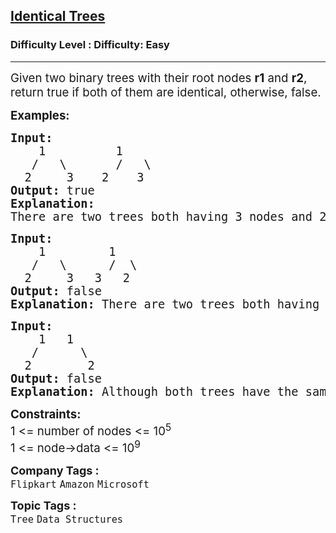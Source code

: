 <h2><a href="https://www.geeksforgeeks.org/problems/determine-if-two-trees-are-identical/1?page=5&category=Data%20Structures&sortBy=submissions">Identical Trees</a></h2><h3>Difficulty Level : Difficulty: Easy</h3><hr><div class="problems_problem_content__Xm_eO"><p><span style="font-size: 14pt;">Given two binary trees with their root nodes <strong>r1</strong> and <strong>r2</strong>, return true if both of them are identical, otherwise, false.<br></span></p>
<p><span style="font-size: 14pt;"><strong>Examples:</strong></span></p>
<pre><span style="font-size: 14pt;"><strong>Input:
</strong>    1          1
&nbsp;  /   \       /   \
&nbsp; 2     3    2    3
<strong>Output: </strong>true<strong>
Explanation: <br></strong>There are two trees both having 3 nodes and 2 edges, both trees are identical having the root as 1, left child of 1 is 2 and right child of 1 is 3.</span></pre>
<pre><span style="font-size: 14pt;"><strong>Input:
</strong>    1         1
&nbsp;  /   \      /  \
&nbsp; 2     3   3   2
<strong>Output: </strong>false<strong>
Explanation: </strong>There are two trees both having 3 nodes and 2 edges, but both trees are not identical.</span></pre>
<pre><span style="font-size: 14pt;"><strong>Input:
</strong>    1   1
&nbsp;  /      \
&nbsp; 2        2
<strong>Output: </strong>false<strong>
Explanation: </strong>Although both trees have the same node values (1 and 2), they are arranged differently, making the trees non-identical.</span></pre>
<p><span style="font-size: 14pt;"><strong>Constraints:</strong><br>1 &lt;= number of nodes &lt;= 10<sup>5</sup><br>1 &lt;= node-&gt;data &lt;= 10<sup>9</sup></span></p></div><p><span style=font-size:18px><strong>Company Tags : </strong><br><code>Flipkart</code>&nbsp;<code>Amazon</code>&nbsp;<code>Microsoft</code>&nbsp;<br><p><span style=font-size:18px><strong>Topic Tags : </strong><br><code>Tree</code>&nbsp;<code>Data Structures</code>&nbsp;